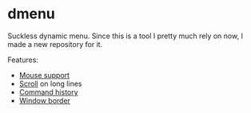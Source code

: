 # dmenu

Suckless dynamic menu. Since this is a tool I pretty much rely on now, I made a new repository for it.

Features:

* [Mouse support](http://tools.suckless.org/dmenu/patches/mouse-support/)
* [Scroll](http://tools.suckless.org/dmenu/patches/scroll/) on long lines
* [Command history](http://tools.suckless.org/dmenu/scripts/dmenu_run_with_command_history/)
* [Window border](http://tools.suckless.org/dmenu/patches/border/)

